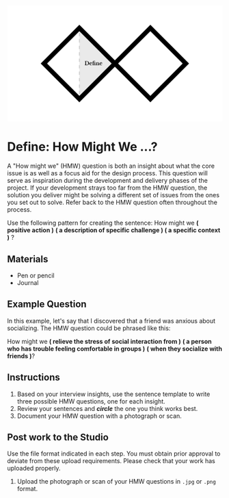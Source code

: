 ![Double Diamond Define Phase graphic](/assets/dd-process-define-1200px@2x.png)

# Define: How Might We ...?

A "How might we" \(HMW\) question is both an insight about what the core issue is as well as a focus aid for the design process. This question will serve as inspiration during the development and delivery phases of the project. If your development strays too far from the HMW question, the solution you deliver might be solving a different set of issues from the ones you set out to solve. Refer back to the HMW question often throughout the process.

Use the following pattern for creating the sentence: How might we **\( positive action \)** **\( a description of specific challenge \) \( a specific context \)** ?

## Materials

* Pen or pencil
* Journal

## Example Question

In this example, let's say that I discovered that a friend was anxious about socializing. The HMW question could be phrased like this:

How might we **\( relieve the stress of social interaction from \)** **\( a person who has trouble feeling comfortable in groups \)** **\( when they socialize with friends \)**?

## Instructions

1. Based on your interview insights, use the sentence template to write three possible HMW questions, one for each insight.
2. Review your sentences and _**circle**_ the one you think works best.
3. Document your HMW question with a photograph or scan.

## Post work to the Studio

Use the file format indicated in each step. You must obtain prior approval to deviate from these upload requirements. Please check that your work has uploaded properly.

1. Upload the photograph or scan of your HMW questions in `.jpg` or `.png` format.

